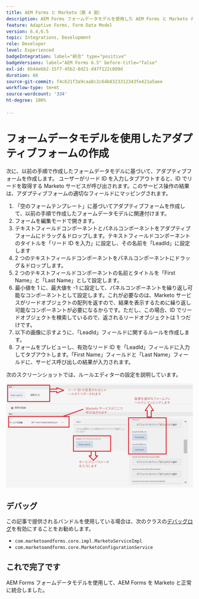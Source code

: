 ```yaml
---
title: AEM Forms と Marketo（第 4 部）
description: AEM Forms フォームデータモデルを使用した AEM Forms と Marketo の統合に関するチュートリアル
feature: Adaptive Forms, Form Data Model
version: 6.4,6.5
topic: Integrations, Development
role: Developer
level: Experienced
badgeIntegration: label="統合" type="positive"
badgeVersions: label="AEM Forms 6.5" before-title="false"
exl-id: 6b44e6b2-15f7-45b2-8d21-d47f122c809d
duration: 68
source-git-commit: f4c621f3a9caa8c2c64b8323312343fe421a5aee
workflow-type: tm+mt
source-wordcount: '334'
ht-degree: 100%

---
```


# フォームデータモデルを使用したアダプティブフォームの作成

次に、以前の手順で作成したフォームデータモデルに基づいて、アダプティブフォームを作成します。
ユーザーがリード ID を入力しタブアウトすると、ID でリードを取得する Marketo サービスが呼び出されます。このサービス操作の結果は、アダプティブフォームの適切なフィールドにマッピングされます。

1. 「空のフォームテンプレート」に基づいてアダプティブフォームを作成して、以前の手順で作成したフォームデータモデルに関連付けます。
1. フォームを編集モードで開きます。
1. テキストフィールドコンポーネントとパネルコンポーネントをアダプティブフォームにドラッグ＆ドロップします。テキストフィールドコンポーネントのタイトルを「リード ID を入力」に設定し、その名前を「LeadId」に設定します
1. 2 つのテキストフィールドコンポーネントをパネルコンポーネントにドラッグ＆ドロップします。
1. 2 つのテキストフィールドコンポーネントの名前とタイトルを「First Name」と「Last Name」として設定します。
1. 最小値を 1 に、最大値を -1 に設定して、パネルコンポーネントを繰り返し可能なコンポーネントとして設定します。これが必要なのは、Marketo サービスがリードオブジェクトの配列を返すので、結果を表示するために繰り返し可能なコンポーネントが必要になるからです。ただし、この場合、ID でリードオブジェクトを検索しているので、返されるリードオブジェクトは 1 つだけです。
1. 以下の画像に示すように、「LeadId」フィールドに関するルールを作成します。
1. フォームをプレビューし、有効なリード ID を「LeadId」フィールドに入力してタブアウトします。「First Name」フィールドと「Last Name」フィールドに、サービス呼び出しの結果が入力されます。

次のスクリーンショットでは、ルールエディターの設定を説明しています。

![ruleeditor](assets/ruleeditor.png)

## デバッグ

この記事で提供されるバンドルを使用している場合は、次のクラスの[デバッグログ](http://localhost:4502/system/console/slinglog)を有効にすることをお勧めします。

+ `com.marketoandforms.core.impl.MarketoServiceImpl`
+ `com.marketoandforms.core.MarketoConfigurationService`

## これで完了です

AEM Forms フォームデータモデルを使用して、AEM Forms を Marketo と正常に統合しました。